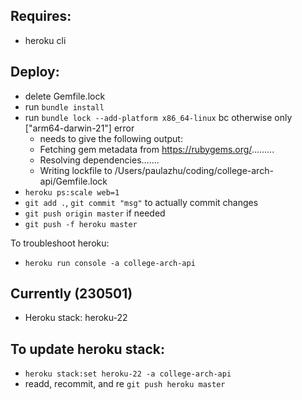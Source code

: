 ## Requires:
- heroku cli

## Deploy:
- delete Gemfile.lock
- run `bundle install`
- run `bundle lock --add-platform x86_64-linux` bc otherwise only ["arm64-darwin-21"] error
    - needs to give the following output:
    - Fetching gem metadata from https://rubygems.org/.........
    - Resolving dependencies.......
    - Writing lockfile to /Users/paulazhu/coding/college-arch-api/Gemfile.lock
- `heroku ps:scale web=1`
- `git add .`, `git commit "msg"` to actually commit changes
- `git push origin master` if needed
- `git push -f heroku master`

To troubleshoot heroku:
- `heroku run console -a college-arch-api`

## Currently (230501)
- Heroku stack: heroku-22

## To update heroku stack:
- `heroku stack:set heroku-22 -a college-arch-api`
- readd, recommit, and re `git push heroku master`

